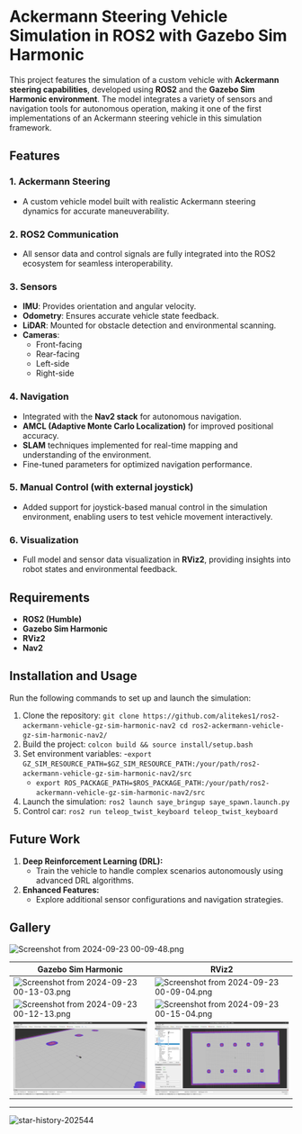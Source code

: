 # Ackermann Steering Vehicle Simulation in ROS2 with Gazebo Sim Harmonic

This project features the simulation of a custom vehicle with **Ackermann steering capabilities**, developed using **ROS2** and the **Gazebo Sim Harmonic environment**. The model integrates a variety of sensors and navigation tools for autonomous operation, making it one of the first implementations of an Ackermann steering vehicle in this simulation framework.

## Features

### 1. **Ackermann Steering**

- A custom vehicle model built with realistic Ackermann steering dynamics for accurate maneuverability.

### 2. **ROS2 Communication**

- All sensor data and control signals are fully integrated into the ROS2 ecosystem for seamless interoperability.

### 3. **Sensors**

- **IMU**: Provides orientation and angular velocity.
- **Odometry**: Ensures accurate vehicle state feedback.
- **LiDAR**: Mounted for obstacle detection and environmental scanning.
- **Cameras**:
    - Front-facing
    - Rear-facing
    - Left-side
    - Right-side

### 4. **Navigation**

- Integrated with the **Nav2 stack** for autonomous navigation.
- **AMCL (Adaptive Monte Carlo Localization)** for improved positional accuracy.
- **SLAM** techniques implemented for real-time mapping and understanding of the environment.
- Fine-tuned parameters for optimized navigation performance.

### 5. **Manual Control (with external joystick)**

- Added support for joystick-based manual control in the simulation environment, enabling users to test vehicle movement interactively.

### 6. **Visualization**

- Full model and sensor data visualization in **RViz2**, providing insights into robot states and environmental feedback.

## Requirements

- **ROS2 (Humble)**
- **Gazebo Sim Harmonic**
- **RViz2**
- **Nav2**

## Installation and Usage

Run the following commands to set up and launch the simulation:

1. Clone the repository:
    `git clone https://github.com/alitekes1/ros2-ackermann-vehicle-gz-sim-harmonic-nav2 cd ros2-ackermann-vehicle-gz-sim-harmonic-nav2/`
2. Build the project:
    `colcon build && source install/setup.bash`
3. Set environment variables:
    -`export GZ_SIM_RESOURCE_PATH=$GZ_SIM_RESOURCE_PATH:/your/path/ros2-ackermann-vehicle-gz-sim-harmonic-nav2/src`
   - `export ROS_PACKAGE_PATH=$ROS_PACKAGE_PATH:/your/path/ros2-ackermann-vehicle-gz-sim-harmonic-nav2/src`
5. Launch the simulation:
    `ros2 launch saye_bringup saye_spawn.launch.py`
6. Control car:
    `ros2 run teleop_twist_keyboard teleop_twist_keyboard`
   
## Future Work

1. **Deep Reinforcement Learning (DRL):**
    - Train the vehicle to handle complex scenarios autonomously using advanced DRL algorithms.
2. **Enhanced Features:**
    - Explore additional sensor configurations and navigation strategies.

## Gallery

![Screenshot from 2024-09-23 00-09-48.png](https://github.com/user-attachments/assets/dd5604c6-014e-4a7a-9a2f-c4dd237abb37)

|**Gazebo Sim Harmonic**|**RViz2**|
|---|---|
|![Screenshot from 2024-09-23 00-13-03.png](https://github.com/user-attachments/assets/1d2b56f7-34c1-4b01-9a85-fb01ceab5bd6)|![Screenshot from 2024-09-23 00-09-04.png](https://github.com/user-attachments/assets/ba6853fd-4143-4b4d-bbc6-072895e4c75e)|
|![Screenshot from 2024-09-23 00-12-13.png](https://github.com/user-attachments/assets/477cce7b-995b-471e-a684-4d82bee0fc34)|![Screenshot from 2024-09-23 00-15-04.png](https://github.com/user-attachments/assets/bf9ad916-14a6-4b62-a799-4169a767e4dd)|
![alt text](src/saye_msgs/saye.png) | ![alt text](src/saye_msgs/rviz_saye.png)
---
![star-history-202544](https://github.com/user-attachments/assets/26e31b5e-588e-4880-bc35-b1dde2caad13)


